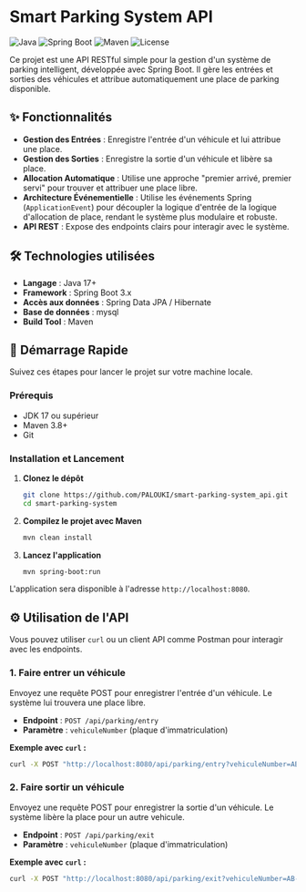       
# Smart Parking System API

![Java](https://img.shields.io/badge/Java-17+-orange) ![Spring Boot](https://img.shields.io/badge/Spring%20Boot-3.x-brightgreen) ![Maven](https://img.shields.io/badge/build-Maven-red) ![License](https://img.shields.io/badge/license-MIT-blue)

Ce projet est une API RESTful simple pour la gestion d'un système de parking intelligent, développée avec Spring Boot. Il gère les entrées et sorties des véhicules et attribue automatiquement une place de parking disponible.

## ✨ Fonctionnalités

-   **Gestion des Entrées** : Enregistre l'entrée d'un véhicule et lui attribue une place.
-   **Gestion des Sorties** : Enregistre la sortie d'un véhicule et libère sa place.
-   **Allocation Automatique** : Utilise une approche "premier arrivé, premier servi" pour trouver et attribuer une place libre.
-   **Architecture Événementielle** : Utilise les événements Spring (`ApplicationEvent`) pour découpler la logique d'entrée de la logique d'allocation de place, rendant le système plus modulaire et robuste.
-   **API REST** : Expose des endpoints clairs pour interagir avec le système.

## 🛠️ Technologies utilisées

-   **Langage** : Java 17+
-   **Framework** : Spring Boot 3.x
-   **Accès aux données** : Spring Data JPA / Hibernate
-   **Base de données** : mysql
-   **Build Tool** : Maven

## 🚀 Démarrage Rapide

Suivez ces étapes pour lancer le projet sur votre machine locale.

### Prérequis

-   JDK 17 ou supérieur
-   Maven 3.8+ 
-   Git

### Installation et Lancement

1.  **Clonez le dépôt**
    ```sh
    git clone https://github.com/PALOUKI/smart-parking-system_api.git
    cd smart-parking-system
    ```

2.  **Compilez le projet avec Maven**
    ```sh
    mvn clean install
    ```

3.  **Lancez l'application**
    ```sh
    mvn spring-boot:run
    ```
L'application sera disponible à l'adresse `http://localhost:8080`.

## ⚙️ Utilisation de l'API

Vous pouvez utiliser `curl` ou un client API comme Postman pour interagir avec les endpoints.

### 1. Faire entrer un véhicule

Envoyez une requête POST pour enregistrer l'entrée d'un véhicule. Le système lui trouvera une place libre.

-   **Endpoint** : `POST /api/parking/entry`
-   **Paramètre** : `vehiculeNumber` (plaque d'immatriculation)

**Exemple avec `curl` :**
```sh
curl -X POST "http://localhost:8080/api/parking/entry?vehiculeNumber=AB-123-CD"
```

### 2. Faire sortir un véhicule

Envoyez une requête POST pour enregistrer la sortie d'un véhicule. Le système libère la place pour un autre vehicule.

-   **Endpoint** : `POST /api/parking/exit`
-   **Paramètre** : `vehiculeNumber` (plaque d'immatriculation)

**Exemple avec `curl` :**
```sh
curl -X POST "http://localhost:8080/api/parking/exit?vehiculeNumber=AB-123-CD"
```




    
